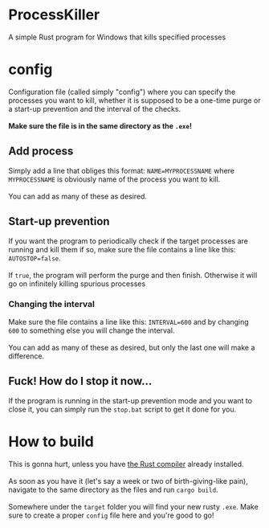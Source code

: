 # ProcessKiller
A simple Rust program for Windows that kills specified processes
# config
Configuration file (called simply "config") where you can specify the processes you want to kill, whether it is supposed to be a one-time purge or a start-up prevention and the interval of the checks.<br>
<br>
**Make sure the file is in the same directory as the `.exe`!**
## Add process
Simply add a line that obliges this format: `NAME=MYPROCESSNAME` where `MYPROCESSNAME` is obviously name of the process you want to kill.<br>
<br>
You can add as many of these as desired.
## Start-up prevention
If you want the program to periodically check if the target processes are running and kill them if so, make sure the file contains a line like this: `AUTOSTOP=false`.<br>
<br>
If `true`, the program will perform the purge and then finish. Otherwise it will go on infinitely killing spurious processes
### Changing the interval
Make sure the file contains a line like this: `INTERVAL=600` and by changing `600` to something else you will change the interval.<br>
<br>
You can add as many of these as desired, but only the last one will make a difference.
## Fuck! How do I stop it now...
If the program is running in the start-up prevention mode and you want to close it, you can simply run the `stop.bat` script to get it done for you.
# How to build
This is gonna hurt, unless you have [the Rust compiler](https://www.rust-lang.org/tools/install) already installed.<br>
<br>
As soon as you have it (let's say a week or two of birth-giving-like pain), navigate to the same directory as the files and run `cargo build`.<br>
<br>
Somewhere under the `target` folder you will find your new rusty `.exe`. Make sure to create a proper `config` file here and you're good to go!
